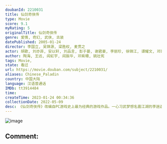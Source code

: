 ```yaml
---
doubanId: 2210031
title: 仙剑奇侠传
type: Movie
score: 9.1
myRating: 5
originalTitle: 仙剑奇侠传
genre: 爱情, 奇幻, 武侠, 古装
datePublished: 2005-01-24
director: 李国立, 吴锦源, 梁胜权, 麦贯之
actor: 胡歌, 刘亦菲, 安以轩, 刘品言, 彭于晏, 谢君豪, 李丽珍, 徐锦江, 谭耀文, 邓家佳, 邓立民, 周德华, 钟夫翔, 蒋欣, 张茜, 杨明娜, 王禄江, 杨昆, 郑佩佩, 张芯瑜, 黄智贤, 孙莉, 曾之乔, 过齐鸣, 李灿森, 沈磊, 金鑫, 黄笑嬿, 傅芳玲, 周诗璇, 江元, 郭亮, 许守钦, 蒋俐玮, 王苏, 曾昂, 张柏俊, 谢添天, 金锋, 冯骏骅, 林佳俊, 李晔, 王玮
author: 陶海, 王远, 阎虹宇, 阎振华, 邓紫珊, 姚壮宪
tags: Movie, 
state: 看过
url: https://movie.douban.com/subject/2210031/
aliases: Chinese_Paladin
country: 中国大陆
language: 汉语普通话
IMDb: tt3914484
time: 
createTime: 2023-01-24 00:34:36
collectionDate: 2022-05-09
desc: 《仙剑奇侠传》改编自PC游戏史上最为经典的游戏作品。一心习武梦想名震江湖的李逍遥(胡歌饰)，为求灵丹妙药救助忽患怪病相依为命的李大婶上了仙岛，在机缘巧合下结识神秘少女赵灵儿(刘亦菲饰)。两人情投...
---
```


![image](p2561931895.jpg)

Comment: 
---

